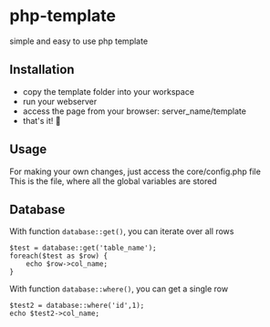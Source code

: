 # php-template
simple and easy to use php template

## Installation
* copy the template folder into your workspace
* run your webserver
* access the page from your browser: server_name/template
* that's it! :rofl:

## Usage
For making your own changes, just access the core/config.php file
<br />
This is the file, where all the global variables are stored

## Database
With function `database::get()`, you can iterate over all rows

    $test = database::get('table_name');
    foreach($test as $row) {
        echo $row->col_name;
    }
    
With function `database::where()`, you can get a single row

    $test2 = database::where('id',1); 
    echo $test2->col_name;

